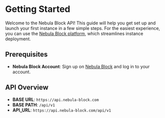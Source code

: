 # Getting Started
Welcome to the Nebula Block API! This guide will help you get set up and launch your first instance in a few simple steps. For the easiest experience, you can use the [Nebula Block platform](https://nebulablock.com/), which streamlines instance deployment.


## Prerequisites
- **Nebula Block Account**: Sign up on [Nebula Block](https://nebula-block.com) and log in to your account.

## API Overview

- **BASE URL**: `https://api.nebula-block.com`
- **BASE PATH**: `/api/v1`
- **API_URL**: `https://api.nebula-block.com/api/v1`

